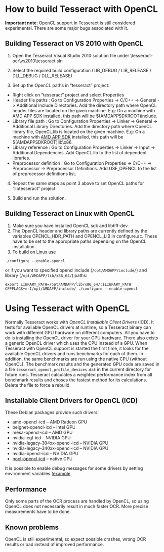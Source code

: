 # How to build Tesseract with OpenCL

**Important note**: OpenCL support in Tesseract is still considered experimental. There are some major bugs associated with it.

## Building Tesseract on VS 2010 with OpenCL

1.	Open the Tesseract Visual Studio 2010 solution file under \\tesseract-ocr\vs2010\tesseract.sln

2.	Select the required build configuration (LIB\_DEBUG / LIB\_RELEASE / DLL\_DEBUG / DLL\_RELEASE)

3.	Set up the OpenCL paths in “tesseract” project:
  * Right click on “tesseract” project and select Properties
  * Header file paths : Go to Configuration Properties -> C/C++ -> General -> Additional Include Directories. Add the directory path where OpenCL header files are located on the given machine. E.g: On a machine with [AMD APP SDK](http://developer.amd.com/tools-and-sdks/heterogeneous-computing/amd-accelerated-parallel-processing-app-sdk/downloads/) installed, this path will be $(AMDAPPSDKROOT)include.
  * Library file path : Go to Configuration Properties -> Linker -> General -> Additional Library Directories. Add the directory path where OpenCL library file, OpenCL.lib is located on the given machine. E.g: On a machine with [AMD APP SDK](http://developer.amd.com/tools-and-sdks/heterogeneous-computing/amd-accelerated-parallel-processing-app-sdk/downloads/) installed, this path will be $(AMDAPPSDKROOT)lib\x86.
  * Library reference : Go to Configuration Properties -> Linker -> Input -> Additional Dependencies. Add OpenCL.lib to the list of dependent libraries.
  * Preprocessor definition : Go to Configuration Properties -> C/C++ -> Preprocessor -> Preprocessor Definitions. Add USE\_OPENCL to the list of preprocessor definitions list.

4.	Repeat the same steps as point 3 above to set OpenCL paths for “libtesseract” project

5.	Build and run the solution.

## Building Tesseract on Linux with OpenCL
  1. Make sure you have installed OpenCL sdk and libtiff-dev
  1. The OpenCL header and library paths are currently defined by the variables OPENCL\_HDR\_PATH and OPENCL\_LIB in configure.ac. These have to be set to the appropriate paths depending on the OpenCL installation.
  1. To build on Linux use
```
./configure --enable-opencl
```
or if you want to specified opencl include (`/opt/AMDAPP/include/`)  and library (`/opt/AMDAPP/lib/x86_64/`) paths:
```
export LIBRARY_PATH=/opt/AMDAPP/lib/x86_64/:$LIBRARY_PATH
CPPFLAGS+=-I/opt/AMDAPP/include/ ./configure --enable-opencl 
```

# Using Tesseract with OpenCL
Normally Tesseract works with *OpenCL Installable Client Drivers* (ICD).
It tests for available OpenCL drivers at runtime, so a Tesseract binary can work with different GPU hardware on different computers. All you have to do is installing the OpenCL driver for your GPU hardware. There also exists a generic OpenCL driver which uses the CPU instead of a GPU. When Tesseract with OpenCL support is started the first time, it looks for the available OpenCL drivers and runs benchmarks for each of them. In addition, the same benchmarks are run using the native CPU (without OpenCL). The benchmark results and the generated GPU code are saved in a file `tesseract_opencl_profile_devices.dat` in the current directory for future runs. Tesseract calculates a weighted performance index from all benchmark results and choses the fastest method for its calculations. Delete the file to force a rebuild.

## Installable Client Drivers for OpenCL (ICD)
These Debian packages provide such drivers:
* amd-opencl-icd – AMD Radeon GPU
* beignet-opencl-icd – Intel GPU
* mesa-opencl-icd – AMD GPU
* nvidia-egl-icd – NVIDIA GPU
* nvidia-legacy-304xx-opencl-icd – NVIDIA GPU
* nvidia-legacy-340xx-opencl-icd – NVIDIA GPU
* nvidia-opencl-icd – NVIDIA GPU
* [pocl-opencl-icd](http://portablecl.org/) – native CPU

It is possible to enable debug messages for some drivers by setting environment variables ([example](http://portablecl.org/docs/html/).

## Performance
Only some parts of the OCR process are handled by OpenCL, so using OpenCL does not necessarily result in much faster OCR. More precise measurements have to be done.

## Known problems
OpenCL is still experimental, so expect possible crashes, wrong OCR results or bad instead of improved performance.